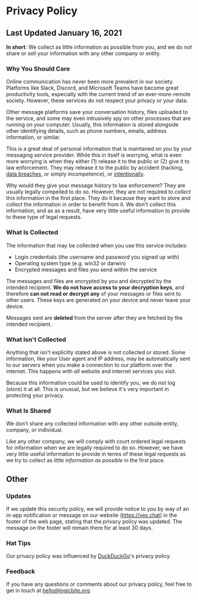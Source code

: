 # Privacy Policy

## Last Updated January 16,  2021

**In short**: We collect as little information as possible from you, and we do *not* share or sell your information with any other company or entity.

### Why You Should Care

Online communication has never been more prevalent in our society. Platforms like Slack, Discord, and Microsoft Teams have become great productivity tools, especially with the current trend of an ever-more-remote society. However, these services do not respect your privacy or your data.

Other message platforms save your conversation history, files uploaded to the service, and some may even intrusively spy on other processes that are running on your computer. Usually, this information is stored alongside other identifying details, such as phone numbers, emails, address information, or similar. 

This is a great deal of personal information that is maintaned on you by your messaging service provider. While this in itself is worrying, what is even more worrying is when they either (1) release it to the public or (2) give it to law enforcement. They may release it to the public by accident (hacking, [data breaches](https://www.mcafee.com/blogs/enterprise/cloud-security/slhacked-new-stats-slack-breach/), or simply incompetence), or [intentionally](https://www.nytimes.com/2006/08/09/technology/09aol.html).

Why would they give your message history to law enforcement? They are usually legally compelled to do so. However, they are not required to *collect* this information in the first place. They do it because they want to store and collect the information in order to benefit from it. We don't collect this information, and as as a result, have very little useful information to provide to these type of legal requests.

### What Is Collected

The information that may be collected when you use this service includes:

- Login credentials (the username and password you signed up with)
- Operating system type (e.g. win32 or darwin)
- Encrypted messages and files you send within the service

The messages and files are encrypted by you and decrypted by the intended recipient.
**We do not have access to your decryption keys**, and therefore **can not read or decrypt any** of your messages or files sent to other users. These keys are generated on your device and never leave your device.

Messages sent are **deleted** from the server after they are fetched by the intended recipient.

### What Isn't Collected

Anything that isn't explicitly stated above is not collected or stored. Some information, like your User agent and IP address, may be automatically sent to our servers when you make a connection to our platform over the internet. This happens with *all* website and internet services you visit.

Because this information could be used to identify you, we do not log (store) it at all. This is unusual, but we believe it's very important in protecting your privacy.

### What Is Shared

We don't share any collected information with any other outside entity, company, or individual. 

Like any other company, we will comply with court ordered legal requests for information when we are legally required to do so. However, we have very little useful information to provide in terms of these legal requests as we try to collect as *little information as possible* in the first place.

## Other

### Updates

If we update this security policy, we will provide notice to you by way of an in-app notification or message on our website (https://vex.chat) in the footer of the web page, stating that the privacy policy was updated. The message on the footer will remain there for at least 30 days.

### Hat Tips

Our privacy policy was influenced by [DuckDuckGo](https://duckduckgo.com/)'s privacy policy. 

### Feedback

If you have any questions or comments about our privacy policy, feel free to get in touch at hello@logicbite.org.
